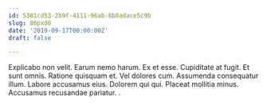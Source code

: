 ```yaml
---
id: 5381cd53-2b9f-4111-96ab-8b0adace5c9b
slug: 86pxd6
date: '2019-09-17T00:00:00Z'
draft: false

---
```


Explicabo non velit. Earum nemo harum. Ex et esse. Cupiditate at fugit. Et sunt omnis. Ratione quisquam et. Vel dolores cum. Assumenda consequatur illum. Labore accusamus eius. Dolorem qui qui. Placeat mollitia minus. Accusamus recusandae pariatur. .
